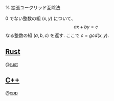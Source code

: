 % 拡張ユークリッド互除法

$0$ でない整数の組 $(x, y)$ について、
$$ax + by = c$$
なる整数の組 $(a, b, c)$ を返す.
ここで $c = gcd(x, y)$.

## [Rust](int.exgcd.rs)

@[rust](int.exgcd.rs)

## [C++](int.exgcd.cc)

@[cpp](int.exgcd.cc)
